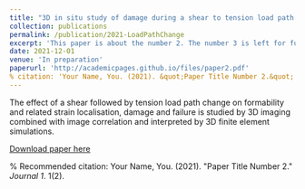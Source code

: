 ```yaml
---
title: "3D in situ study of damage during a shear to tension load path change"
collection: publications
permalink: /publication/2021-LoadPathChange
excerpt: 'This paper is about the number 2. The number 3 is left for future work.'
date: 2021-12-01
venue: 'In preparation'
paperurl: 'http://academicpages.github.io/files/paper2.pdf'
% citation: 'Your Name, You. (2021). &quot;Paper Title Number 2.&quot; <i>Journal 1</i>. 1(2).'
---
```

The effect of a shear followed by tension load path change on formability and related strain localisation, damage and failure is studied by 3D imaging combined with image correlation and interpreted by 3D finite element simulations.

[Download paper here](http://academicpages.github.io/files/paper2.pdf)

% Recommended citation: Your Name, You. (2021). "Paper Title Number 2." <i>Journal 1</i>. 1(2).
